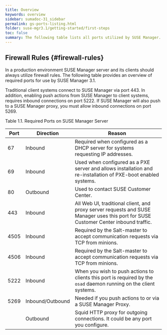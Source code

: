 ```yaml
---
title: Overview
keywords: overview
sidebar: sumadoc-31_sidebar
permalink: gs-ports-listing.html
folder: suse-mgr3.1/getting-started/first-steps
toc: false
summary: The following table lists all ports utilized by SUSE Manager.
---
```


## Firewall Rules {#firewall-rules}

In a production environment SUSE Manager server and its clients should always utilize firewall rules. The following table provides an overview of required ports for use by SUSE Manager 3.1.

Traditional client systems connect to SUSE Manager via port 443. In addition, enabling push actions from SUSE Manager to client systems, requires inbound connections on port 5222\. If SUSE Manager will also push to a SUSE Manager proxy, you must allow inbound connections on port 5269.

Table 1.1. Required Ports on SUSE Manager Server

| Port | Direction | Reason |
| --- | --- | --- |
| 67 | Inbound | Required when configured as a DHCP server for systems requesting IP addresses. |
| 69 | Inbound | Used when configured as a PXE server and allows installation and re-installation of PXE-boot enabled systems. |
| 80 | Outbound | Used to contact SUSE Customer Center. |
| 443 | Inbound | All Web UI, traditional client, and proxy server requests and SUSE Manager uses this port for SUSE Customer Center inbound traffic. |
| 4505 | Inbound | Required by the Salt-master to accept communication requests via TCP from minions. |
| 4506 | Inbound | Required by the Salt-master to accept communication requests via TCP from minions. |
| 5222 | Inbound | When you wish to push actions to clients this port is required by the `osad` daemon running on the client systems. |
| 5269 | Inbound/Outbound | Needed if you push actions to or via a SUSE Manager Proxy. |
|  | Outbound | Squid HTTP proxy for outgoing connections. It could be any port you configure. |